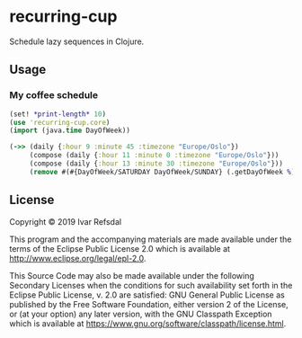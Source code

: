 # recurring-cup

Schedule lazy sequences in Clojure.



## Usage

### My coffee schedule

```clojure
(set! *print-length* 10)
(use 'recurring-cup.core)
(import (java.time DayOfWeek))

(->> (daily {:hour 9 :minute 45 :timezone "Europe/Oslo"})
     (compose (daily {:hour 11 :minute 0 :timezone "Europe/Oslo"}))
     (compose (daily {:hour 13 :minute 30 :timezone "Europe/Oslo"}))
     (remove #(#{DayOfWeek/SATURDAY DayOfWeek/SUNDAY} (.getDayOfWeek %))))
```

## License

Copyright © 2019 Ivar Refsdal

This program and the accompanying materials are made available under the
terms of the Eclipse Public License 2.0 which is available at
http://www.eclipse.org/legal/epl-2.0.

This Source Code may also be made available under the following Secondary
Licenses when the conditions for such availability set forth in the Eclipse
Public License, v. 2.0 are satisfied: GNU General Public License as published by
the Free Software Foundation, either version 2 of the License, or (at your
option) any later version, with the GNU Classpath Exception which is available
at https://www.gnu.org/software/classpath/license.html.
